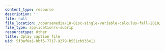 ```yaml
---
content_type: resource
description: ''
file: null
file_location: /coursemedia/18-01sc-single-variable-calculus-fall-2010/5f3af0a1bbf577179279b551cb933411_rqkvDrYmKcc.srt
file_type: application/x-subrip
resourcetype: Other
title: 3play caption file
uid: 5f3af0a1-bbf5-7717-9279-b551cb933411
---
```

